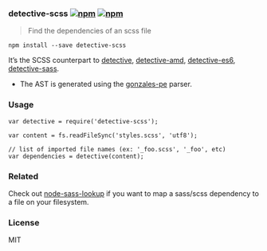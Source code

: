 ### detective-scss [![npm](http://img.shields.io/npm/v/detective-scss.svg)](https://npmjs.org/package/detective-scss) [![npm](http://img.shields.io/npm/dm/detective-scss.svg)](https://npmjs.org/package/detective-scss)

> Find the dependencies of an scss file

`npm install --save detective-scss`

It’s the SCSS counterpart to [detective](https://github.com/substack/node-detective), [detective-amd](https://github.com/mrjoelkemp/node-detective-amd), [detective-es6](https://github.com/mrjoelkemp/node-detective-es6), [detective-sass](https://github.com/mrjoelkemp/node-detective-sass).

-   The AST is generated using the [gonzales-pe](https://github.com/tonyganch/gonzales-pe) parser.

### Usage

    var detective = require('detective-scss');

    var content = fs.readFileSync('styles.scss', 'utf8');

    // list of imported file names (ex: '_foo.scss', '_foo', etc)
    var dependencies = detective(content);

### Related

Check out [node-sass-lookup](https://github.com/dependents/node-sass-lookup) if you want to map a sass/scss dependency to a file on your filesystem.

### License

MIT
